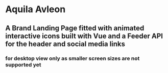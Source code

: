 # Aquila Avleon 
## A Brand Landing Page fitted with animated interactive icons built with Vue and a Feeder API for the header and social media links 
### for desktop view only as smaller screen sizes are not supported yet
